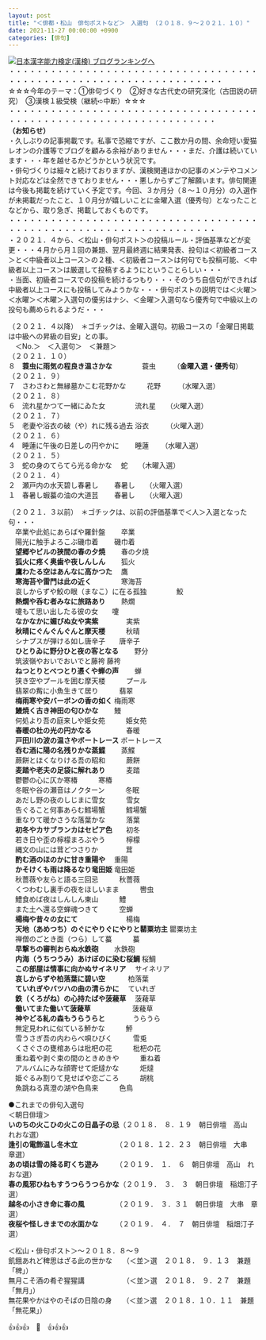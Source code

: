 ```yaml
---
layout: post
title: "＜俳都・松山　俳句ポストなど＞　入選句 （２０１８．９～２０２１．１０）"
date: 2021-11-27 00:00:00 +0900
categories: [俳句]
---
```


[![](/syuusyuu9701/assets/images/＜俳都・松山-俳句ポストなど＞-入選句-（２０１８．９～２０２１．１０）-br_c_3028_1.gif)](http://blog.with2.net/link.php?1659096:3028 "日本漢字能力検定(漢検) ブログランキングへ")[日本漢字能力検定(漢検) ブログランキングへ](http://blog.with2.net/link.php?1659096:3028)  
・・・・・・・・・・・・・・・・・・・・・・・・・・・・・・・・・・・・・・・・・・・・・・・・・・・・・・・・・・・・・・・・・・・  
☆☆☆今年のテーマ：①俳句づくり　②好きな古代史の研究深化（古田説の研究）　③漢検１級受検（継続➪中断）☆☆☆  
・・・・・・・・・・・・・・・・・・・・・・・・・・・・・・・・・・・・・・・・・・・・・・・・・・・・・・・・・・・・・・・・・・  
**（お知らせ）**  
・久しぶりの記事掲載です。私事で恐縮ですが、ここ数か月の間、余命短い愛猫レオンの介護等でブログを顧みる余裕がありません・・・まだ、介護は続いています・・・年を越せるかどうかという状況です。  
・俳句づくりは細々と続けておりますが、漢検関連ほかの記事のメンテやコメント対応などは全然できておりません・・・悪しからずご了解願います。俳句関連は今後も掲載を続けていく予定です。今回、３か月分（８～１０月分）の入選作が未掲載だったこと、１０月分が嬉しいことに金曜入選（優秀句）となったことなどから、取り急ぎ、掲載しておくものです。  
・・・・・・・・・・・・・・・・・・・・・・・・・・・・・・・・・・・・・・・・・・・・・・・・・・・・・・・・・・・・・・・・・・  
・２０２１．４から、＜松山・俳句ポスト＞の投稿ルール・評価基準などが変更・・・４月から月１回の兼題、翌月最終週に結果発表、投句は＜初級者コース＞と＜中級者以上コース＞の２種、＜初級者コース＞は何句でも投稿可能、＜中級者以上コース＞は厳選して投稿するようにということらしい・・・  
・当面、初級者コースでの投稿を続けるつもり・・・そのうち自信句ができれば中級者以上コースにも投稿してみようかな・・・俳句ポストの説明では＜火曜＞＜水曜＞＜木曜＞入選句の優劣はナシ、＜金曜＞入選句なら優秀句で中級以上の投句も薦められるようだ・・・  
  
（２０２１．４以降）　＊ゴチックは、金曜入選句。初級コースの「金曜日掲載は中級への昇級の目安」との事。  
　＜No.＞　＜入選句＞　＜兼題＞  
（２０２１．１０）  
８　**蓑虫に雨気の程良き温さかな** 　　　　蓑虫　　　（**金曜入選・優秀句**）　  
（２０２１．９）  
７　さわさわと無縁墓かこむ花野かな　　　花野　　　（水曜入選）  
（２０２１．８）  
６　流れ星かつて一緒にゐた女 　　　　流れ星　　（火曜入選）  
（２０２１．７）  
５　老妻や浴衣の破（や）れに残る過去 浴衣　　　（火曜入選）  
（２０２１．６）  
４　睡蓮に午後の日差しの円やかに　　 睡蓮 　　（水曜入選）  
（２０２１．５）  
３　蛇の身のてらてら光る命かな 　蛇　　（木曜入選）  
（２０２１．４）　  
２　瀬戸内の水天碧し春暑し　　 春暑し　　（火曜入選）  
１　春暑し蝦蟇の油の大道芸　　 春暑し　　（火曜入選）  
  
（２０２１．３以前）　＊ゴチックは、以前の評価基準で＜人＞入選となった句・・・  
　卒業や此処にあらばや羅針盤 　　卒業  
　陽光に触手よろこぶ磯巾着 　　磯巾着  
　**望郷やビルの狭間の春の夕焼** 　　春の夕焼  
　**狐火に疼く奥歯や夜しんしん**　　 狐火  
　**鷹わたる空はあんなに高かつた**　 鷹  
　**寒海苔や雷門は此の近く** 　　　　寒海苔  
　哀しからずや鮫の眼（まなこ）に在る孤独 　　　　鮫  
　**熱燗や呑む者みなに旅路あり** 　　熱燗  
　嚔もて思い出したる彼の女　　嚔  
　**なかなかに媚びぬ女や実紫**　　　　実紫  
　**秋晴にぐんぐんぐんと摩天楼**　　　秋晴  
　シナプスが弾ける如し唐辛子　　唐辛子  
　**ひとりゐに野分ひと夜の客となる**　　 野分  
　筑波嶺やおいでおいでと藤袴 藤袴  
　**ねつとりとべつとり憑くや蝉の声**　　 蝉  
　狭き空やプールを囲む摩天楼　　　プール  
　翡翠の觜に小魚生きて居り　　　翡翠  
　**梅雨寒や安バーボンの香の如く** 梅雨寒  
　**鰻焼く古き神田の匂ひかな** 　　鰻  
　何処より吾の庭来しや姫女苑　　　姫女苑  
　**春暖の杜の光の円かなる**　　　　　春暖  
　**戸田川の波の温さやボートレース** ボートレース  
　**呑む酒に陽の名残りかな蒸鰈** 　　蒸鰈  
　蕨餅とほくなりける吾の昭和　　　蕨餅  
　**麦踏や老夫の足袋に解れあり**　　　麦踏  
　鬱鬱の心に仄か寒椿　　　寒椿  
　冬眠や谷の瀬音はノクターン　　　冬眠  
　あだし野の夜のしじまに雪女　　　雪女  
　告ぐること何事あらむ鱈場蟹　　　鱈場蟹  
　重なりて暖かさうな落葉かな　　　落葉  
　**初冬やカサブランカはセピア色**　　初冬  
　若き日や歪の檸檬まろぶやう　　　檸檬  
　縄文の山には茸どつさりか　　　　茸  
　**酌む酒のほのかに甘き重陽や**　 重陽  
　**かそけくも雨は降るなり竜田姫** 竜田姫  
　秋薔薇や友らと語る三回忌　　　秋薔薇  
　くつわむし裏手の夜をほしいまま　　　轡虫  
　鱧食めば夜はしんしん東山　　　鱧  
　また土へ還る空蝉魂つきて　　　空蝉  
　**楊梅や昔々の女にて**　　　　　　　楊梅  
　**天地（あめつち）のぐにやりぐにやりと罌粟坊主** 罌粟坊主  
　禅僧のごとき面（つら）して蟇　　　蟇  
　**早撃ちの審判おらぬ水鉄砲** 　　水鉄砲  
　**内海（うちつうみ）あけぼのに染む桜鯛** 桜鯛  
　**この部屋は情事に向かぬサイネリア** 　サイネリア  
　**哀しからずや柏落葉に碧い空** 　　　柏落葉  
　**ていれぎやバツハの曲の清らかに** 　ていれぎ  
　**鉄（くろがね）の心持たばや菠薐草** 　菠薐草  
　**働いてまた働いて菠薐草**　　　　　　菠薐草  
　**神やどる糺の森もうらうらと**　　　　うらうら  
　無定見われに似ている鮃かな　　　鮃  
　雪うさぎ吾の内わらべ唄ひびく　　　雪兎  
　くさぐさの甕棺あらは枇杷の花　　　枇杷の花  
　重ね着や剥ぐ束の間のときめきや　　　重ね着  
　アルバムにみな顔寄せて炬燵かな　　　炬燵  
　姫ぐるみ割りて見せばや恋ごころ　　　胡桃  
　魚跳ねる真澄の湖や色鳥来　　　色鳥  
  
●これまでの俳句入選句  
＜朝日俳壇＞  
**いのちの火こひの火この日晶子の忌**（２０１８．　８．１９　朝日俳壇　高山　れおな選）  
**逢引の電飾温し冬木立**　　　　　　（２０１８．１２．２３　朝日俳壇　大串　章選）  
**あの頃は雪の降る町くち遊み**　　　（２０１９．　１．　６　朝日俳壇　高山　れおな選）  
**春の風邪ひねもすうつらうつらかな**（２０１９．　３．　３　朝日俳壇　稲畑汀子選）  
**越冬の小さき命に春の風**　　　　　（２０１９．　３．３１　朝日俳壇　大串　章選）  
**夜桜や怪しきまでの水面かな**　　　（２０１９．　４．　７　朝日俳壇　稲畑汀子選）  
  
＜松山・俳句ポスト＞～２０１８．８～９  
飢餓あれど稗思はざる此の世かな　　（＜並＞選　２０１８．　９．１３　兼題「稗」）  
無月こそ酒の肴ぞ猩猩講　　　　　　（＜並＞選　２０１８．　９．２７　兼題「無月」）  
無花果やかはやのそばの日陰の身　　（＜並＞選　２０１８．１０．１１　兼題「無花果」）  
  
👍👍👍　🐄　👍👍👍